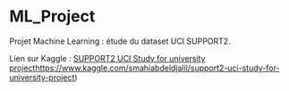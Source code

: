 # ML_Project
Projet Machine Learning : étude du dataset UCI SUPPORT2.

Lien sur Kaggle : [SUPPORT2 UCI Study for university project](https://www.kaggle.com/smahiabdeldjalil/support2-uci-study-for-university-project)https://www.kaggle.com/smahiabdeldjalil/support2-uci-study-for-university-project)
